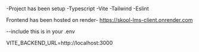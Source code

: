 -Project has been setup
-Typescript
-Vite
-Tailwind
-Eslint


Frontend has been hosted on render- https://skool-lms-client.onrender.com

--include this is in your .env

VITE_BACKEND_URL=http://localhost:3000